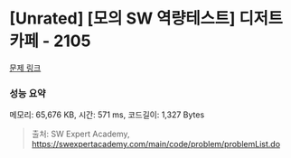 # [Unrated] [모의 SW 역량테스트] 디저트 카페 - 2105 

[문제 링크](https://swexpertacademy.com/main/code/problem/problemDetail.do?contestProbId=AV5VwAr6APYDFAWu) 

### 성능 요약

메모리: 65,676 KB, 시간: 571 ms, 코드길이: 1,327 Bytes



> 출처: SW Expert Academy, https://swexpertacademy.com/main/code/problem/problemList.do